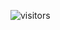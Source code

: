    ![visitors](https://visitor-badge.glitch.me/badge?page_id=rahulpanchal0106.id&left_color=red&right_color=green)
